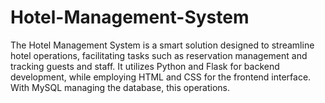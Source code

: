 # Hotel-Management-System
The Hotel Management System is a smart solution designed to streamline hotel operations, facilitating tasks such as reservation management and tracking guests and staff. It utilizes Python and Flask for backend development, while employing HTML and CSS for the frontend interface. With MySQL managing the database, this operations.
